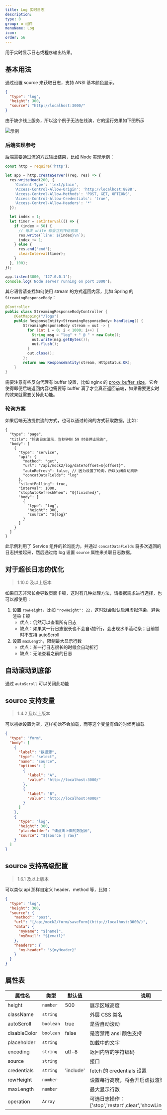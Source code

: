 ```yaml
---
title: Log 实时日志
description:
type: 0
group: ⚙ 组件
menuName: Log
icon:
order: 56
---
```


用于实时显示日志或程序输出结果。

## 基本用法

通过设置 source 来获取日志，支持 ANSI 基本颜色显示。

```json
{
  "type": "log",
  "height": 300,
  "source": "http://localhost:3000/"
}
```

由于缺少线上服务，所以这个例子无法在线演，它的运行效果如下图所示

![示例](https://suda.cdn.bcebos.com/images%2Famis%2Flog.gif)

### 后端实现参考

后端需要通过流的方式输出结果，比如 Node 实现示例：

```javascript
const http = require('http');

let app = http.createServer((req, res) => {
  res.writeHead(200, {
    'Content-Type': 'text/plain',
    'Access-Control-Allow-Origin': 'http://localhost:8888',
    'Access-Control-Allow-Methods': 'POST, GET, OPTIONS',
    'Access-Control-Allow-Credentials': 'true',
    'Access-Control-Allow-Headers': '*'
  });

  let index = 1;
  let timer = setInterval(() => {
    if (index < 50) {
      // 每次 write 都会立刻传给前端
      res.write(`line: ${index}\n`);
      index += 1;
    } else {
      res.end('end');
      clearInterval(timer);
    }
  }, 100);
});

app.listen(3000, '127.0.0.1');
console.log('Node server running on port 3000');
```

其它语言请查找如何使用 stream 的方式返回内容，比如 Spring 的 `StreamingResponseBody`：

```java
@Controller
public class StreamingResponseBodyController {
    @GetMapping("/logs")
    public ResponseEntity<StreamingResponseBody> handleLog() {
        StreamingResponseBody stream = out -> {
          for (int i = 0; i < 1000; i++) {
            String msg = "log" + " @ " + new Date();
            out.write(msg.getBytes());
            out.flush();
          }
          out.close();
        };
        return new ResponseEntity(stream, HttpStatus.OK);
    }
}
```

需要注意有些反向代理有 buffer 设置，比如 nginx 的 [proxy_buffer_size](https://nginx.org/en/docs/http/ngx_http_proxy_module.html#proxy_buffer_size)，它会使得即便后端返回内容也需要等 buffer 满了才会真正返回前端，如果需要更实时的效果就需要关掉此功能。

### 轮询方案

如果后端无法提供流的方式，也可以通过轮询的方式获取数据，比如：

```schema
{
  "type": "page",
  "title": "轮询日志演示，当秒钟到 59 时会停止轮询",
  "body": [
    {
      "type": "service",
      "api": {
        "method": "get",
        "url": "/api/mock2/log/date?offset=${offset}",
        "autoRefresh": false, // 因为设置了轮询，所以关闭自动刷新
        "concatDataFields": "log"
      },
      "silentPolling": true,
      "interval": 1000,
      "stopAutoRefreshWhen": "${finished}",
      "body": [
        {
          "type": "log",
          "height": 300,
          "source": "${log}"
        }
      ]
    }
  ]
}
```

此示例利用了 Service 组件的轮询能力，并通过 `concatDataFields` 将多次返回的日志拼接起来，然后通过给 log 设置 `source` 属性来关联日志数据。

## 对于超长日志的优化

> 1.10.0 及以上版本

如果日志非常长会导致页面卡顿，这时有几种处理方法，请根据需求进行选择，也可以都使用：

1. 设置 `rowHeight`，比如 `"rowHeight": 22`，这时就会默认启用虚拟渲染，避免渲染卡顿
   - 优点：仍然可以查看所有日志
   - 缺点：如果某一行日志很长也不会自动折行，会出现水平滚动条；目前暂时不支持 autoScroll
2. 设置 `maxLength`，限制最大显示行数
   - 优点：某一行日志很长的时候会自动折行
   - 缺点：无法查看之前的日志

## 自动滚动到底部

通过 `autoScroll` 可以关闭此功能

## source 支持变量

> 1.4.2 及以上版本

可以初始设置为空，这样初始不会加载，而等这个变量有值的时候再加载

```json
{
  "type": "form",
  "body": [
    {
      "label": "数据源",
      "type": "select",
      "name": "source",
      "options": [
        {
          "label": "A",
          "value": "http://localhost:3000/"
        },
        {
          "label": "B",
          "value": "http://localhost:4000/"
        }
      ]
    },
    {
      "type": "log",
      "height": 300,
      "placeholder": "请点击上面的数据源",
      "source": "${source | raw}"
    }
  ]
}
```

## source 支持高级配置

> 1.6.1 及以上版本

可以类似 api 那样自定义 header、method 等，比如：

```json
{
  "type": "log",
  "height": 300,
  "source": {
    "method": "post",
    "url": "[/api/mock2/form/saveForm](http://localhost:3000/)",
    "data": {
      "myName": "${name}",
      "myEmail": "${email}"
    },
    "headers": {
      "my-header": "${myHeader}"
    }
  }
}
```

## 属性表

| 属性名       | 类型      | 默认值    | 说明                                                              |
| ------------ | --------- | --------- | ----------------------------------------------------------------- |
| height       | `number`  | 500       | 展示区域高度                                                      |
| className    | `string`  |           | 外层 CSS 类名                                                     |
| autoScroll   | `boolean` | true      | 是否自动滚动                                                      |
| disableColor | `boolean` | false     | 是否禁用 ansi 颜色支持                                            |
| placeholder  | `string`  |           | 加载中的文字                                                      |
| encoding     | `string`  | utf-8     | 返回内容的字符编码                                                |
| source       | `string`  |           | 接口                                                              |
| credentials  | `string`  | 'include' | fetch 的 credentials 设置                                         |
| rowHeight    | `number`  |           | 设置每行高度，将会开启虚拟渲染                                    |
| maxLength    | `number`  |           | 最大显示行数                                                      |
| operation    | `Array`   |           | 可选日志操作：['stop','restart',clear','showLineNumber','filter'] |

